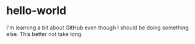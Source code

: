 # hello-world

I'm learning a bit about GitHub even though I should be doing something else. This better not take long.
